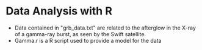 # Data Analysis with R

- Data contained in "grb_data.txt" are related to the afterglow in the X-ray of a gamma-ray burst, as seen by the Swift satellite. 
- Gamma.r is a R script used to provide a model for the data

